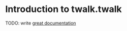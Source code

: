 # Introduction to twalk.twalk

TODO: write [great documentation](http://jacobian.org/writing/great-documentation/what-to-write/)
